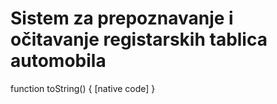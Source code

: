 # Sistem za prepoznavanje i očitavanje registarskih tablica automobila

function toString() { [native code] }